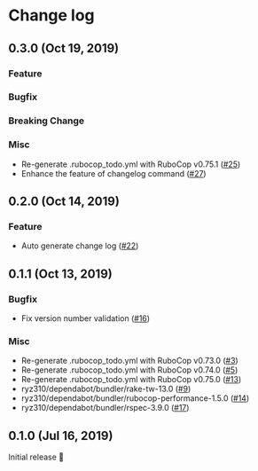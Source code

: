 # Change log

## 0.3.0 (Oct 19, 2019)

### Feature
### Bugfix
### Breaking Change
### Misc

* Re-generate .rubocop_todo.yml with RuboCop v0.75.1 ([#25](https://github.com/ryz310/gem_comet/pull/25))
* Enhance the feature of changelog command ([#27](https://github.com/ryz310/gem_comet/pull/27))

## 0.2.0 (Oct 14, 2019)

### Feature

* Auto generate change log ([#22](https://github.com/ryz310/gem_comet/pull/22))

## 0.1.1 (Oct 13, 2019)

### Bugfix

* Fix version number validation ([#16](https://github.com/ryz310/gem_comet/pull/16))

### Misc

* Re-generate .rubocop_todo.yml with RuboCop v0.73.0 ([#3](https://github.com/ryz310/gem_comet/pull/3))
* Re-generate .rubocop_todo.yml with RuboCop v0.74.0 ([#5](https://github.com/ryz310/gem_comet/pull/5))
* Re-generate .rubocop_todo.yml with RuboCop v0.75.0 ([#13](https://github.com/ryz310/gem_comet/pull/13))
* ryz310/dependabot/bundler/rake-tw-13.0 ([#9](https://github.com/ryz310/gem_comet/pull/9))
* ryz310/dependabot/bundler/rubocop-performance-1.5.0 ([#14](https://github.com/ryz310/gem_comet/pull/14))
* ryz310/dependabot/bundler/rspec-3.9.0 ([#17](https://github.com/ryz310/gem_comet/pull/17))

## 0.1.0 (Jul 16, 2019)

Initial release :rocket:
